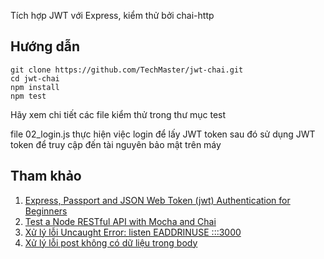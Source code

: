 Tích hợp JWT với Express, kiểm thử bởi chai-http

## Hướng dẫn
```
git clone https://github.com/TechMaster/jwt-chai.git
cd jwt-chai
npm install
npm test
```
Hãy xem chi tiết các file kiểm thử trong thư mục test

file 02_login.js thực hiện việc login để lấy JWT token sau đó sử dụng JWT token để truy cập đến tài nguyên bảo mật trên máy

## Tham khảo
1. [Express, Passport and JSON Web Token (jwt) Authentication for Beginners](https://jonathanmh.com/express-passport-json-web-token-jwt-authentication-beginners/)
2. [Test a Node RESTful API with Mocha and Chai](https://scotch.io/tutorials/test-a-node-restful-api-with-mocha-and-chai)
3. [Xử lý lỗi Uncaught Error: listen EADDRINUSE :::3000](http://www.marcusoft.net/2015/10/eaddrinuse-when-watching-tests-with-mocha-and-supertest.html)
4. [Xử lý lỗi post không có dữ liệu trong body](http://stackoverflow.com/questions/35697763/post-request-via-chai)

